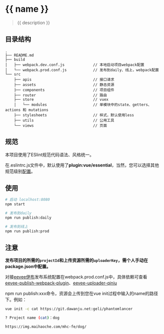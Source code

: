 # {{ name }}

> {{ description }}

## 目录结构

```
.
├── README.md
├── build
│   ├── webpack.dev.conf.js             // 本地启动项目webpack配置
│   └── webpack.prod.conf.js            // 发布到daily、线上，webpack配置
└── src
    ├── apis                            // 接口请求
    ├── assets                          // 静态资源
    ├── components                      // 项目组件
    ├── router                          // 路由
    ├── store                           // vuex
    │   └── modules                     // 单模块中的state、getters、actions 和 mutations
    ├── stylesheets                     // 样式，默认使用less
    ├── utils                           // 公用工具
    └── views                           // 页面
```

## 规范

本项目使用了ESlint规范代码语法、风格统一。

在.eslintrc.js文件中，默认使用了**plugin:vue/essential**，当然，您可以选择其他规范级别[配置](https://github.com/vuejs/eslint-plugin-vue)。

## 使用

``` bash
# 启动 localhost:8080
npm start

# 发布到daily
npm run publish:daily

# 发布到线上
npm run publish:prod

```

## 注意

**发布项目的所需的`projectId`和上传资源所需的`uploaderKey`，需个人手动在package.json中配置。**

对接[eevee伊布](https://git.dawanju.net/mhc-fe/infrastructure/eevee)发布系统配置在webpack.prod.conf.js中，具体依赖可查看[eevee-publish-webpack-plugin](https://www.npmjs.com/package/eevee-publish-webpack-plugin)、[eevee-uploader-qiniu](https://www.npmjs.com/package/eevee-uploader-qiniu)

npm run publish:xxx命令，资源会上传到您在vue init过程中输入的name的路径下。例如：
```bash
vue init -c cat https://git.dawanju.net:geli/phantomlancer

? Project name (cat)：dog

https://img.maihaoche.com/mhc-fe/dog/
```
